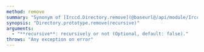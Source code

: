 ```yaml
---
method: remove
summary: "Synonym of [Irccd.Directory.remove](@baseurl@/api/module/Irccd.Directory/function/remove.html) but the path is taken from the directory object."
synopsis: "Directory.prototype.remove(recursive)"
arguments:
  - "**recursive**: recursively or not (Optional, default: false)."
throws: "Any exception on error"
---
```

